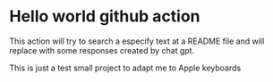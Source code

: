 # Hello world github action

This action will try to search a especify text at a README file and will replace with some responses created by chat gpt.



This is just a test small project to adapt me to Apple keyboards